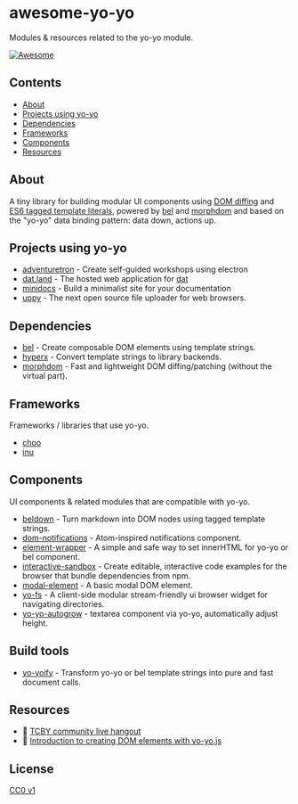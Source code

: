 # awesome-yo-yo
Modules &amp; resources related to the yo-yo module.

[![Awesome](https://cdn.rawgit.com/sindresorhus/awesome/d7305f38d29fed78fa85652e3a63e154dd8e8829/media/badge.svg)](https://github.com/sindresorhus/awesome)

## Contents

- [About](#about)
- [Projects using yo-yo](#projects-using-yo-yo)
- [Dependencies](#dependencies)
- [Frameworks](#frameworks)
- [Components](#components)
- [Resources](#resources)

## About

A tiny library for building modular UI components using [DOM diffing](#morphdom) and [ES6 tagged template literals](#tagged-template-literals), powered by [bel](https://www.npmjs.com/package/bel) and [morphdom](https://www.npmjs.com/package/morphdom) and based on the "yo-yo" data binding pattern: data down, actions up. 

## Projects using yo-yo

- [adventuretron](https://github.com/adventuretron/adventuretron) - Create self-guided workshops using electron
- [dat.land](https://github.com/datproject/dat.land) - The hosted web application for [dat](https://github.com/datproject/dat)
- [minidocs](https://github.com/freeman-lab/minidocs) - Build a minimalist site for your documentation
- [uppy](https://github.com/transloadit/uppy) - The next open source file uploader for web browsers.

## Dependencies

- [bel](https://github.com/shama/bel) - Create composable DOM elements using template strings.
- [hyperx](https://github.com/substack/hyperx) - Convert template strings to library backends.
- [morphdom](https://github.com/patrick-steele-idem/morphdom) - Fast and lightweight DOM diffing/patching (without the virtual part).

## Frameworks

Frameworks / libraries that use yo-yo.

- [choo](https://github.com/yoshuawuyts/choo)
- [inu](https://github.com/ahdinosaur/inu)

## Components

UI components & related modules that are compatible with yo-yo.

- [beldown](https://github.com/sethvincent/beldown) - Turn markdown into DOM nodes using tagged template strings.
- [dom-notifications](https://github.com/finnp/dom-notifications) - Atom-inspired notifications component.
- [element-wrapper](https://github.com/fraserxu/element-wrapper) - A simple and safe way to set innerHTML for yo-yo or bel component.
- [interactive-sandbox](https://github.com/sethvincent/interactive-sandbox) - Create editable, interactive code examples for the browser that bundle dependencies from npm.
- [modal-element](https://github.com/shama/modal-element) - A basic modal DOM element.
- [yo-fs](https://github.com/karissa/yo-fs) - A client-side modular stream-friendly ui browser widget for navigating directories.
- [yo-yo-autogrow](https://github.com/tgfjt/yo-yo-autogrow) - textarea component via yo-yo, automatically adjust height.

## Build tools
- [yo-yoify](https://github.com/shama/yo-yoify) - Transform yo-yo or bel template strings into pure and fast document calls.

## Resources
- :movie_camera: [TCBY community live hangout](https://www.youtube.com/watch?v=a97Mw2z1SAI)
- :book: [Introduction to creating DOM elements with yo-yo.js](https://makerlog.org/posts/create-dom-elements-with-yoyo)

## License

[CC0 v1](LICENSE)
